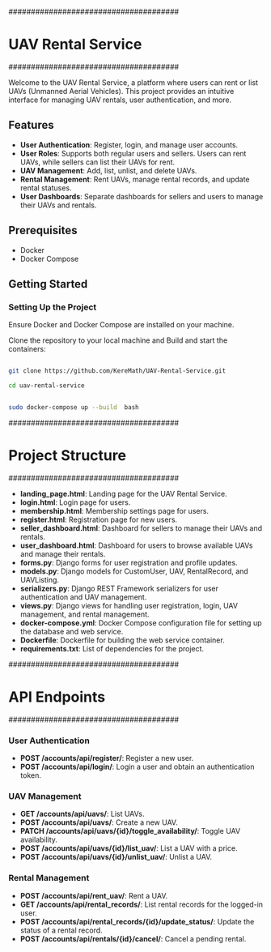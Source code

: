 ######################################
# UAV Rental Service
######################################

Welcome to the UAV Rental Service, a platform where users can rent or list UAVs (Unmanned Aerial Vehicles). This project provides an intuitive interface for managing UAV rentals, user authentication, and more.

## Features

- **User Authentication**: Register, login, and manage user accounts.
- **User Roles**: Supports both regular users and sellers. Users can rent UAVs, while sellers can list their UAVs for rent.
- **UAV Management**: Add, list, unlist, and delete UAVs.
- **Rental Management**: Rent UAVs, manage rental records, and update rental statuses.
- **User Dashboards**: Separate dashboards for sellers and users to manage their UAVs and rentals.

## Prerequisites

- Docker
- Docker Compose

## Getting Started

### Setting Up the Project
Ensure Docker and Docker Compose are installed on your machine.


Clone the repository to your local machine and Build and start the containers:


```bash

git clone https://github.com/KereMath/UAV-Rental-Service.git

cd uav-rental-service


sudo docker-compose up --build  bash
```

######################################
# Project Structure
######################################

- **landing_page.html**: Landing page for the UAV Rental Service.
- **login.html**: Login page for users.
- **membership.html**: Membership settings page for users.
- **register.html**: Registration page for new users.
- **seller_dashboard.html**: Dashboard for sellers to manage their UAVs and rentals.
- **user_dashboard.html**: Dashboard for users to browse available UAVs and manage their rentals.
- **forms.py**: Django forms for user registration and profile updates.
- **models.py**: Django models for CustomUser, UAV, RentalRecord, and UAVListing.
- **serializers.py**: Django REST Framework serializers for user authentication and UAV management.
- **views.py**: Django views for handling user registration, login, UAV management, and rental management.
- **docker-compose.yml**: Docker Compose configuration file for setting up the database and web service.
- **Dockerfile**: Dockerfile for building the web service container.
- **requirements.txt**: List of dependencies for the project.

######################################
# API Endpoints
######################################

### User Authentication

- **POST /accounts/api/register/**: Register a new user.
- **POST /accounts/api/login/**: Login a user and obtain an authentication token.

### UAV Management

- **GET /accounts/api/uavs/**: List UAVs.
- **POST /accounts/api/uavs/**: Create a new UAV.
- **PATCH /accounts/api/uavs/{id}/toggle_availability/**: Toggle UAV availability.
- **POST /accounts/api/uavs/{id}/list_uav/**: List a UAV with a price.
- **POST /accounts/api/uavs/{id}/unlist_uav/**: Unlist a UAV.

### Rental Management

- **POST /accounts/api/rent_uav/**: Rent a UAV.
- **GET /accounts/api/rental_records/**: List rental records for the logged-in user.
- **POST /accounts/api/rental_records/{id}/update_status/**: Update the status of a rental record.
- **POST /accounts/api/rentals/{id}/cancel/**: Cancel a pending rental.




